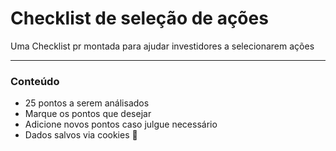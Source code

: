 # Checklist de seleção de ações
Uma Checklist pr montada para ajudar investidores a selecionarem ações


---

### Conteúdo

- 25 pontos a serem análisados
- Marque os pontos que desejar
- Adicione novos pontos caso julgue necessário
- Dados salvos via cookies 🍪
